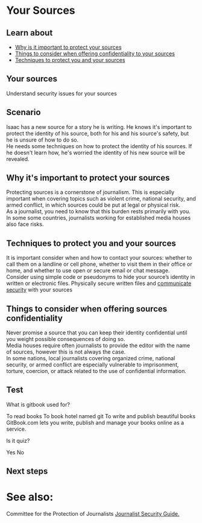 # Your Sources
## Learn about
- [Why is it important to protect your sources](en/topics/understand-2-security/4-your-sources-journo/3-1-learn.md)
- [Things to consider when offering confidentiality to your sources](en/topics/understand-2-security/4-your-sources-journo/3-2-learn.md)
- [Techniques to protect you and your sources](en/topics/understand-2-security/4-your-sources-journo/3-3-learn.md)


## Your sources
Understand security issues for your sources


## Scenario
Isaac has a new source for a story he is writing. He knows it's important to protect the identity of his source, both for his and his source's safety, but he is unsure of how to do so.
<br>
He needs some techniques on how to protect the identity of his sources. If he doesn't learn how, he's worried the identity of his new source will be revealed.


## Why it&#39;s important to protect your sources
Protecting sources is a cornerstone of journalism. This is especially important when covering topics such as violent crime, national security, and armed conflict, in which sources could be put at legal or physical risk.
<br>
As a journalist, you need to know that this burden rests primarily with you. In some some countries, journalists working for established media houses also face risks.


## Techniques to protect you and your sources
It is important consider when and how to contact your sources:  whether to call them on a landline or cell phone, whether to visit them in their office or home, and whether to use open or secure email or chat message.
<br>
Consider using simple code or pseudonyms to hide your source’s identity in written or electronic files. Physically secure written files and [communicate security](en/topics/understand-4-digisec/4-secure-communications/1-intro.md) with your sources


## Things to consider when offering sources confidentiality
Never promise a source that you can keep their identity confidential until you weight possible consequences of doing so.
<br>
Media houses require often journalists to provide the editor with the name of sources, however this is not always the case.
<br>
In some nations, local journalists covering organized crime, national security, or armed conflict are especially vulnerable to imprisonment, torture, coercion, or attack related to the use of confidential information.


## Test
<quiz name="Gitbook Quiz">
    <question multiple>
        <p>What is gitbook used for?</p>
        <answer correct>To read books</answer>
        <answer>To book hotel named git</answer>
        <answer correct>To write and publish beautiful books</answer>
        <explanation>GitBook.com lets you write, publish and manage your books online as a service.</explanation>
    </question>
    <question>
        <p>Is it quiz?</p>
        <answer correct>Yes</answer>
        <answer>No</answer>
    </question>
</quiz>

## Next steps
# See also:
Committee for the Protection of Journalists [Journalist Security Guide.](https://cpj.org/reports/2012/04/journalist-security-guide.php)


